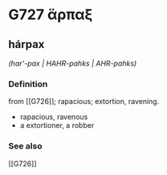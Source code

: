 # G727 ἅρπαξ

## hárpax

_(har'-pax | HAHR-pahks | AHR-pahks)_

### Definition

from [[G726]]; rapacious; extortion, ravening.

- rapacious, ravenous
- a extortioner, a robber

### See also

[[G726]]

